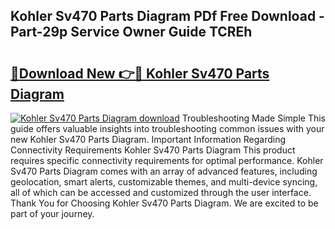## Kohler Sv470 Parts Diagram PDf Free Download - Part-29p Service Owner Guide TCREh

# <h2><a href="http://dfjbs6i.blite.top/?on=Kohler+Sv470+Parts+Diagram">🔗Download New 👉🔴 Kohler Sv470 Parts Diagram</a></h2>

[![Kohler Sv470 Parts Diagram download](https://i.imgur.com/lujVjoI.png)](http://dfjbs6i.blite.top/?on=Kohler+Sv470+Parts+Diagram)
Troubleshooting Made Simple This guide offers valuable insights into troubleshooting common issues with your new Kohler Sv470 Parts Diagram. Important Information Regarding Connectivity Requirements Kohler Sv470 Parts Diagram This product requires specific connectivity requirements for optimal performance. Kohler Sv470 Parts Diagram comes with an array of advanced features, including geolocation, smart alerts, customizable themes, and multi-device syncing, all of which can be accessed and customized through the user interface. Thank You for Choosing Kohler Sv470 Parts Diagram. We are excited to be part of your journey.
